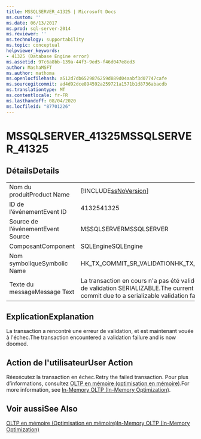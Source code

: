 ```yaml
---
title: MSSQLSERVER_41325 | Microsoft Docs
ms.custom: ''
ms.date: 06/13/2017
ms.prod: sql-server-2014
ms.reviewer: ''
ms.technology: supportability
ms.topic: conceptual
helpviewer_keywords:
- 41325 (Database Engine error)
ms.assetid: 97c6a8bb-139a-44f3-9ed5-f46d047e8ed3
author: MashaMSFT
ms.author: mathoma
ms.openlocfilehash: a512d7db6529876259d889d04aabf3d07747cafe
ms.sourcegitcommit: ad4d92dce894592a259721a1571b1d8736abacdb
ms.translationtype: MT
ms.contentlocale: fr-FR
ms.lasthandoff: 08/04/2020
ms.locfileid: "87701226"
---
```

# <a name="mssqlserver_41325"></a><span data-ttu-id="0b311-102">MSSQLSERVER_41325</span><span class="sxs-lookup"><span data-stu-id="0b311-102">MSSQLSERVER_41325</span></span>
    
## <a name="details"></a><span data-ttu-id="0b311-103">Détails</span><span class="sxs-lookup"><span data-stu-id="0b311-103">Details</span></span>  
  
|||  
|-|-|  
|<span data-ttu-id="0b311-104">Nom du produit</span><span class="sxs-lookup"><span data-stu-id="0b311-104">Product Name</span></span>|[!INCLUDE[ssNoVersion](../../includes/ssnoversion-md.md)]|  
|<span data-ttu-id="0b311-105">ID de l’événement</span><span class="sxs-lookup"><span data-stu-id="0b311-105">Event ID</span></span>|<span data-ttu-id="0b311-106">41325</span><span class="sxs-lookup"><span data-stu-id="0b311-106">41325</span></span>|  
|<span data-ttu-id="0b311-107">Source de l’événement</span><span class="sxs-lookup"><span data-stu-id="0b311-107">Event Source</span></span>|<span data-ttu-id="0b311-108">MSSQLSERVER</span><span class="sxs-lookup"><span data-stu-id="0b311-108">MSSQLSERVER</span></span>|  
|<span data-ttu-id="0b311-109">Composant</span><span class="sxs-lookup"><span data-stu-id="0b311-109">Component</span></span>|<span data-ttu-id="0b311-110">SQLEngine</span><span class="sxs-lookup"><span data-stu-id="0b311-110">SQLEngine</span></span>|  
|<span data-ttu-id="0b311-111">Nom symbolique</span><span class="sxs-lookup"><span data-stu-id="0b311-111">Symbolic Name</span></span>|<span data-ttu-id="0b311-112">HK_TX_COMMIT_SR_VALIDATION</span><span class="sxs-lookup"><span data-stu-id="0b311-112">HK_TX_COMMIT_SR_VALIDATION</span></span>|  
|<span data-ttu-id="0b311-113">Texte du message</span><span class="sxs-lookup"><span data-stu-id="0b311-113">Message Text</span></span>|<span data-ttu-id="0b311-114">La transaction en cours n'a pas été validée en raison d'un échec de validation SERIALIZABLE.</span><span class="sxs-lookup"><span data-stu-id="0b311-114">The current transaction failed to commit due to a serializable validation failure.</span></span>|  
  
## <a name="explanation"></a><span data-ttu-id="0b311-115">Explication</span><span class="sxs-lookup"><span data-stu-id="0b311-115">Explanation</span></span>  
 <span data-ttu-id="0b311-116">La transaction a rencontré une erreur de validation, et est maintenant vouée à l'échec.</span><span class="sxs-lookup"><span data-stu-id="0b311-116">The transaction encountered a validation failure and is now doomed.</span></span>  
  
## <a name="user-action"></a><span data-ttu-id="0b311-117">Action de l'utilisateur</span><span class="sxs-lookup"><span data-stu-id="0b311-117">User Action</span></span>  
 <span data-ttu-id="0b311-118">Réexécutez la transaction en échec.</span><span class="sxs-lookup"><span data-stu-id="0b311-118">Retry the failed transaction.</span></span> <span data-ttu-id="0b311-119">Pour plus d’informations, consultez [OLTP en mémoire &#40;optimisation en mémoire&#41;](../in-memory-oltp/in-memory-oltp-in-memory-optimization.md).</span><span class="sxs-lookup"><span data-stu-id="0b311-119">For more information, see [In-Memory OLTP &#40;In-Memory Optimization&#41;](../in-memory-oltp/in-memory-oltp-in-memory-optimization.md).</span></span>  
  
## <a name="see-also"></a><span data-ttu-id="0b311-120">Voir aussi</span><span class="sxs-lookup"><span data-stu-id="0b311-120">See Also</span></span>  
 [<span data-ttu-id="0b311-121">OLTP en mémoire &#40;Optimisation en mémoire&#41;</span><span class="sxs-lookup"><span data-stu-id="0b311-121">In-Memory OLTP &#40;In-Memory Optimization&#41;</span></span>](../in-memory-oltp/in-memory-oltp-in-memory-optimization.md)  
  
  
